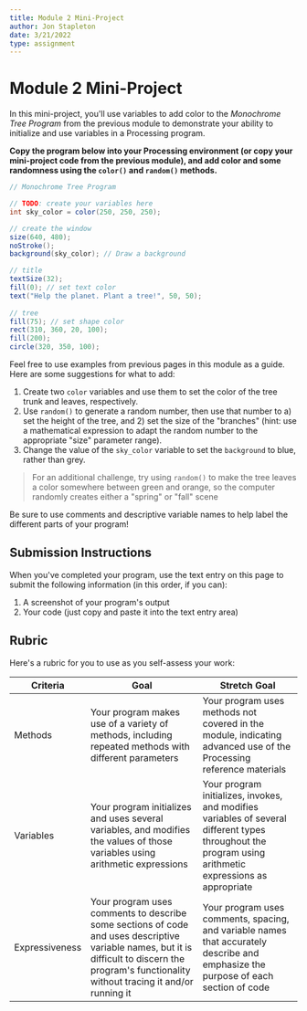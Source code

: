 ```yaml
---
title: Module 2 Mini-Project
author: Jon Stapleton
date: 3/21/2022
type: assignment
---
```


<!-- ::youtube[A video explaining the mini-project]{#oXmKJ_tYg34} -->

# Module 2 Mini-Project

In this mini-project, you'll use variables to add color to the *Monochrome Tree Program* from the previous module to demonstrate your ability to initialize and use variables in a Processing program.

**Copy the program below into your Processing environment (or copy your mini-project code from the previous module), and add color and some randomness using the `color()` and `random()` methods.**

```java
// Monochrome Tree Program

// TODO: create your variables here
int sky_color = color(250, 250, 250);

// create the window
size(640, 480);
noStroke();
background(sky_color); // Draw a background 

// title
textSize(32);
fill(0); // set text color
text("Help the planet. Plant a tree!", 50, 50);
  
// tree
fill(75); // set shape color  
rect(310, 360, 20, 100);   
fill(200); 
circle(320, 350, 100);
```

Feel free to use examples from previous pages in this module as a guide. Here are some suggestions for what to add:

1. Create two `color` variables and use them to set the color of the tree trunk and leaves, respectively.
2. Use `random()` to generate a random number, then use that number to a) set the height of the tree, and 2) set the size of the "branches" (hint: use a mathematical expression to adapt the random number to the appropriate "size" parameter range).
3. Change the value of the `sky_color` variable to set the `background` to blue, rather than grey.

> For an additional challenge, try using `random()` to make the tree leaves a color somewhere between green and orange, so the computer randomly creates either a "spring" or "fall" scene

Be sure to use comments and descriptive variable names to help label the different parts of your program!

## Submission Instructions

When you've completed your program, use the text entry on this page to submit the following information (in this order, if you can):

1. A screenshot of your program's output
2. Your code (just copy and paste it into the text entry area)

## Rubric

Here's a rubric for you to use as you self-assess your work:

| Criteria | Goal | Stretch Goal |
| -------- | ---- | ------------ |
| Methods | Your program makes use of a variety of methods, including repeated methods with different parameters | Your program uses methods not covered in the module, indicating advanced use of the Processing reference materials |
| Variables | Your program initializes and uses several variables, and modifies the values of those variables using arithmetic expressions | Your program initializes, invokes, and modifies variables of several different types throughout the program using arithmetic expressions as appropriate |
| Expressiveness | Your program uses comments to describe some sections of code and uses descriptive variable names, but it is difficult to discern the program's functionality without tracing it and/or running it | Your program uses comments, spacing, and variable names that accurately describe and emphasize the purpose of each section of code |